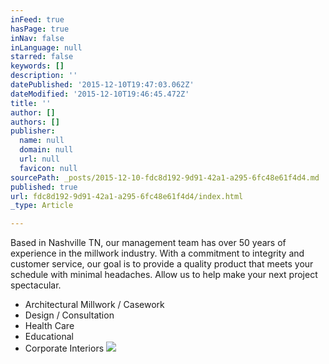 ```yaml
---
inFeed: true
hasPage: true
inNav: false
inLanguage: null
starred: false
keywords: []
description: ''
datePublished: '2015-12-10T19:47:03.062Z'
dateModified: '2015-12-10T19:46:45.472Z'
title: ''
author: []
authors: []
publisher:
  name: null
  domain: null
  url: null
  favicon: null
sourcePath: _posts/2015-12-10-fdc8d192-9d91-42a1-a295-6fc48e61f4d4.md
published: true
url: fdc8d192-9d91-42a1-a295-6fc48e61f4d4/index.html
_type: Article

---
```

Based in Nashville TN, our management team has over 50 years of experience in the millwork industry.  With a commitment to integrity and customer service, our goal is to provide a quality product that meets your schedule with minimal headaches. Allow us to help make your next project spectacular.

* Architectural Millwork / Casework
* Design / Consultation
* Health Care
* Educational
* Corporate Interiors
![](https://the-grid-user-content.s3-us-west-2.amazonaws.com/6e94cc0b-6a03-4575-b0a7-edee9a652279.png)